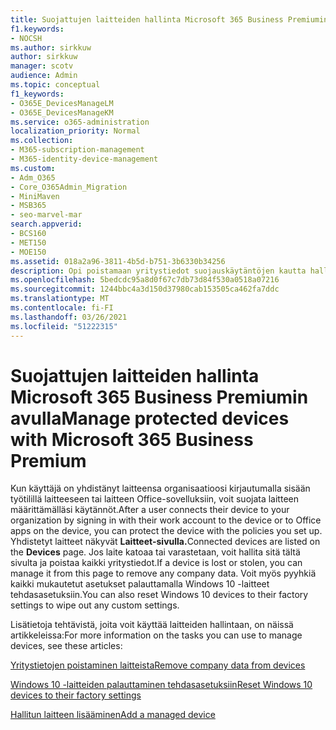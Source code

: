 ```yaml
---
title: Suojattujen laitteiden hallinta Microsoft 365 Business Premiumin avulla
f1.keywords:
- NOCSH
ms.author: sirkkuw
author: sirkkuw
manager: scotv
audience: Admin
ms.topic: conceptual
f1_keywords:
- O365E_DevicesManageLM
- O365E_DevicesManageKM
ms.service: o365-administration
localization_priority: Normal
ms.collection:
- M365-subscription-management
- M365-identity-device-management
ms.custom:
- Adm_O365
- Core_O365Admin_Migration
- MiniMaven
- MSB365
- seo-marvel-mar
search.appverid:
- BCS160
- MET150
- MOE150
ms.assetid: 018a2a96-3811-4b5d-b751-3b6330b34256
description: Opi poistamaan yritystiedot suojauskäytäntöjen kautta hallinnoiduista laitteista ja palauttamaan Windows 10 -laitteet tehdasasetuksiinsa.
ms.openlocfilehash: 5bedcdc95a8d0f67c7db73d84f530a0518a07216
ms.sourcegitcommit: 1244bbc4a3d150d37980cab153505ca462fa7ddc
ms.translationtype: MT
ms.contentlocale: fi-FI
ms.lasthandoff: 03/26/2021
ms.locfileid: "51222315"
---
```

# <a name="manage-protected-devices-with-microsoft-365-business-premium"></a><span data-ttu-id="5a8d4-103">Suojattujen laitteiden hallinta Microsoft 365 Business Premiumin avulla</span><span class="sxs-lookup"><span data-stu-id="5a8d4-103">Manage protected devices with Microsoft 365 Business Premium</span></span>

<span data-ttu-id="5a8d4-104">Kun käyttäjä on yhdistänyt laitteensa organisaatioosi kirjautumalla sisään työtilillä laitteeseen tai laitteen Office-sovelluksiin, voit suojata laitteen määrittämälläsi käytännöt.</span><span class="sxs-lookup"><span data-stu-id="5a8d4-104">After a user connects their device to your organization by signing in with their work account to the device or to Office apps on the device, you can protect the device with the policies you set up.</span></span> <span data-ttu-id="5a8d4-105">Yhdistetyt laitteet näkyvät **Laitteet-sivulla.**</span><span class="sxs-lookup"><span data-stu-id="5a8d4-105">Connected devices are listed on the **Devices** page.</span></span> <span data-ttu-id="5a8d4-106">Jos laite katoaa tai varastetaan, voit hallita sitä tältä sivulta ja poistaa kaikki yritystiedot.</span><span class="sxs-lookup"><span data-stu-id="5a8d4-106">If a device is lost or stolen, you can manage it from this page to remove any company data.</span></span> <span data-ttu-id="5a8d4-107">Voit myös pyyhkiä kaikki mukautetut asetukset palauttamalla Windows 10 -laitteet tehdasasetuksiin.</span><span class="sxs-lookup"><span data-stu-id="5a8d4-107">You can also reset Windows 10 devices to their factory settings to wipe out any custom settings.</span></span> 

<span data-ttu-id="5a8d4-108">Lisätietoja tehtävistä, joita voit käyttää laitteiden hallintaan, on näissä artikkeleissa:</span><span class="sxs-lookup"><span data-stu-id="5a8d4-108">For more information on the tasks you can use to manage devices, see these articles:</span></span> 
  
[<span data-ttu-id="5a8d4-109">Yritystietojen poistaminen laitteista</span><span class="sxs-lookup"><span data-stu-id="5a8d4-109">Remove company data from devices</span></span>](remove-company-data.md)
  
[<span data-ttu-id="5a8d4-110">Windows 10 -laitteiden palauttaminen tehdasasetuksiin</span><span class="sxs-lookup"><span data-stu-id="5a8d4-110">Reset Windows 10 devices to their factory settings</span></span>](reset-devices-to-factory-settings.md)

[<span data-ttu-id="5a8d4-111">Hallitun laitteen lisääminen</span><span class="sxs-lookup"><span data-stu-id="5a8d4-111">Add a managed device</span></span>](./app-protection-settings-for-android-and-ios.md)

